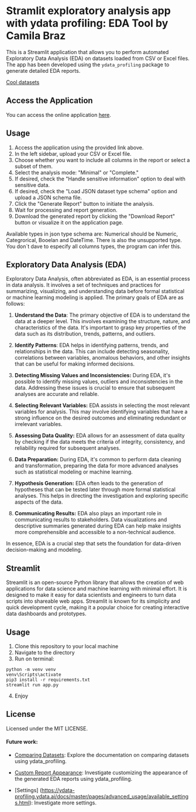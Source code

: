 # Stramlit exploratory analysis app with ydata profiling: EDA Tool by Camila Braz

This is a Streamlit application that allows you to perform automated Exploratory Data Analysis (EDA) on datasets loaded from CSV or Excel files. The app has been developed using the `ydata_profiling` package to generate detailed EDA reports.

[Cool datasets](https://www.springboard.com/blog/data-science/15-fun-datasets-to-analyze/)

## Access the Application

You can access the online application [here](https://eda-automatic-analysis.streamlit.app/).

## Usage

1. Access the application using the provided link above.
2. In the left sidebar, upload your CSV or Excel file.
3. Choose whether you want to include all columns in the report or select a subset of them.
4. Select the analysis mode: "Minimal" or "Complete."
5. If desired, check the "Handle sensitive information" option to deal with sensitive data.
6. If desired, check the "Load JSON dataset type schema" option and upload a JSON schema file.
7. Click the "Generate Report" button to initiate the analysis.
8. Wait for processing and report generation.
9. Download the generated report by clicking the "Download Report" button or visualize it on the application page.

<!-- https://ydata-profiling.ydata.ai/docs/master/pages/getting_started/concepts.html -->

Available types in json type schema are: Numerical should be Numeric, Categrorical, Booelan and DateTime. There is also the unsupported type.
You don´t dave to especify all columns types, the program can infer this.

<!-- ```python
from ydata_profiling.model.typeset import ProfilingTypeSet
typeset = ProfilingTypeSet()
typeset.plot_graph(dpi=100)

``` -->

## Exploratory Data Analysis (EDA)

Exploratory Data Analysis, often abbreviated as EDA, is an essential process in data analysis. It involves a set of techniques and practices for summarizing, visualizing, and understanding data before formal statistical or machine learning modeling is applied. The primary goals of EDA are as follows:

1. **Understand the Data**: The primary objective of EDA is to understand the data at a deeper level. This involves examining the structure, nature, and characteristics of the data. It's important to grasp key properties of the data such as its distribution, trends, patterns, and outliers.

2. **Identify Patterns**: EDA helps in identifying patterns, trends, and relationships in the data. This can include detecting seasonality, correlations between variables, anomalous behaviors, and other insights that can be useful for making informed decisions.

3. **Detecting Missing Values and Inconsistencies:** During EDA, it's possible to identify missing values, outliers and inconsistencies in the data. Addressing these issues is crucial to ensure that subsequent analyses are accurate and reliable.

4. **Selecting Relevant Variables:** EDA assists in selecting the most relevant variables for analysis. This may involve identifying variables that have a strong influence on the desired outcomes and eliminating redundant or irrelevant variables.

5. **Assessing Data Quality:** EDA allows for an assessment of data quality by checking if the data meets the criteria of integrity, consistency, and reliability required for subsequent analyses.

6. **Data Preparation:** During EDA, it's common to perform data cleaning and transformation, preparing the data for more advanced analyses such as statistical modeling or machine learning.

7. **Hypothesis Generation:** EDA often leads to the generation of hypotheses that can be tested later through more formal statistical analyses. This helps in directing the investigation and exploring specific aspects of the data.

8. **Communicating Results:** EDA also plays an important role in communicating results to stakeholders. Data visualizations and descriptive summaries generated during EDA can help make insights more comprehensible and accessible to a non-technical audience.

In essence, EDA is a crucial step that sets the foundation for data-driven decision-making and modeling.

## Streamlit

Streamlit is an open-source Python library that allows the creation of web applications for data science and machine learning with minimal effort. It is designed to make it easy for data scientists and engineers to turn data scripts into shareable web apps. Streamlit is known for its simplicity and quick development cycle, making it a popular choice for creating interactive data dashboards and prototypes.

## Usage

1. Clone this repository to your local machine
2. Navigate to the directory
3. Run on terminal:

```terminal
python -m venv venv
venv\Scripts\activate
pip3 install -r requirements.txt
streamlit run app.py
```

4. Enjoy

## License

Licensed under the MIT LICENSE.

#### Future work:

- [Comparing Datasets](https://ydata-profiling.ydata.ai/docs/master/pages/use_cases/comparing_datasets.html): Explore the documentation on comparing datasets using ydata_profiling.

- [Custom Report Appearance](https://ydata-profiling.ydata.ai/docs/master/pages/use_cases/custom_report_appearance.html): Investigate customizing the appearance of the generated EDA reports using ydata_profiling.

- [Settings] (https://ydata-profiling.ydata.ai/docs/master/pages/advanced_usage/available_settings.html): Investigate more settings.
